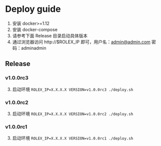 Deploy guide
=============

1. 安装 docker>=1.12
2. 安装 docker-compose
3. 请参考下面 Release 目录启动具体版本
4. 通过浏览器访问 http://$ROLEX_IP 即可，用户名：admin@admin.com 密码：adminadmin


## Release

### v1.0.0rc3
3. 启动环境 `ROLEX_IP=X.X.X.X VERSION=v1.0.0rc3 ./deploy.sh`

### v1.0.0rc2
3. 启动环境 `ROLEX_IP=X.X.X.X VERSION=v1.0.0rc2 ./deploy.sh`

### v1.0.0rc1
3. 启动环境 `ROLEX_IP=X.X.X.X VERSION=v1.0.0rc1 ./deploy.sh`
